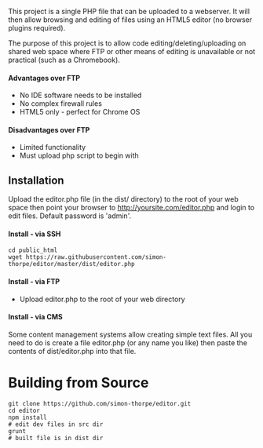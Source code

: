 This project is a single PHP file that can be uploaded to a webserver. It will then allow browsing and editing of files using an HTML5 editor (no browser plugins required).

The purpose of this project is to allow code editing/deleting/uploading on shared web space where FTP or other means of editing is unavailable or not practical (such as a Chromebook).

#### Advantages over FTP
* No IDE software needs to be installed
* No complex firewall rules
* HTML5 only - perfect for Chrome OS

#### Disadvantages over FTP
* Limited functionality
* Must upload php script to begin with

## Installation
Upload the editor.php file (in the dist/ directory) to the root of your web space then point your browser to http://yoursite.com/editor.php and login to edit files. Default password is 'admin'.

#### Install - via SSH
```
cd public_html
wget https://raw.githubusercontent.com/simon-thorpe/editor/master/dist/editor.php
```

#### Install - via FTP
* Upload editor.php to the root of your web directory

#### Install - via CMS
Some content management systems allow creating simple text files. All you need to do is create a file editor.php (or any name you like) then paste the contents of dist/editor.php into that file.

# Building from Source
```
git clone https://github.com/simon-thorpe/editor.git
cd editor
npm install
# edit dev files in src dir
grunt
# built file is in dist dir
```

